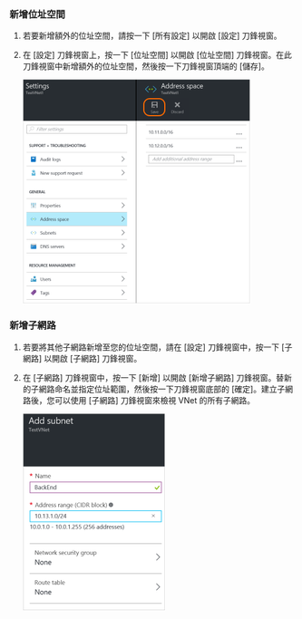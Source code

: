 ### 新增位址空間

1. 若要新增額外的位址空間，請按一下 [所有設定] 以開啟 [設定] 刀鋒視窗。 

2. 在 [設定] 刀鋒視窗上，按一下 [位址空間] 以開啟 [位址空間] 刀鋒視窗。在此刀鋒視窗中新增額外的位址空間，然後按一下刀鋒視窗頂端的 [儲存]。

	![新增位址空間](./media/vpn-gateway-additional-address-space-include/address400.png)

### 新增子網路 

1. 若要將其他子網路新增至您的位址空間，請在 [設定] 刀鋒視窗中，按一下 [子網路] 以開啟 [子網路] 刀鋒視窗。 

2. 在 [子網路] 刀鋒視窗中，按一下 [新增] 以開啟 [新增子網路] 刀鋒視窗。替新的子網路命名並指定位址範圍，然後按一下刀鋒視窗底部的 [確定]。建立子網路後，您可以使用 [子網路] 刀鋒視窗來檢視 VNet 的所有子網路。


	![子網路設定](./media/vpn-gateway-additional-address-space-include/addsubnet250.png)

<!---HONumber=AcomDC_0406_2016-->
